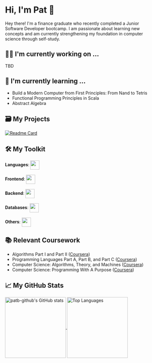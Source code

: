 # Hi, I'm Pat 👋

Hey there! I'm a finance graduate who recently completed a Junior Software Developer bootcamp. I am passionate about learning new concepts and am currently strengthening my foundation in computer science through self-study.

## 🧑‍💻 I'm currently working on ...
TBD

## 📖 I'm currently learning ...
- Build a Modern Computer from First Principles: From Nand to Tetris
- Functional Programming Principles in Scala
- Abstract Algebra

## 🗃️ My Projects
[![Readme Card](https://github-readme-stats.vercel.app/api/pin/?username=patb-github&repo=voyage-app-mern&theme=algolia)](https://github.com/patb-github/voyage-app-mern)

## 🛠️ My Toolkit

<div>
  <span style=""><strong>Languages</strong>: </span>
  <a href="https://skillicons.dev">
    <img style="vertical-align:middle" src="https://skillicons.dev/icons?i=js,ts,java,html,css,tailwind,scala" height=30>
  </a>
</div>
<br />
<div>
  <span style=""><strong>Frontend</strong>: </span>
  <a href="https://skillicons.dev">
    <img style="vertical-align:middle" src="https://skillicons.dev/icons?i=react,vite" height=30>
  </a>
</div>
<br />
<div>
  <span style=""><strong>Backend</strong>: </span>
  <a href="https://skillicons.dev">
    <img style="vertical-align:middle" src="https://skillicons.dev/icons?i=nodejs,express,spring" height=30>
  </a>
</div>
<br />
<div>
  <span style=""><strong>Databases</strong>: </span>
  <a href="https://skillicons.dev">
    <img style="vertical-align:middle" src="https://skillicons.dev/icons?i=mongodb,sqlite" height=30>
  </a>
</div>
<br />
<div>
  <span style=""><strong>Others</strong>: </span>
  <a href="https://skillicons.dev">
    <img style="vertical-align:middle" src="https://skillicons.dev/icons?i=figma,postman" height=30>
  </a>
</div>

## 📚 Relevant Coursework
- Algorithms Part I and Part II ([Coursera](https://www.coursera.org/learn/algorithms-part1))
- Programming Languages Part A, Part B, and Part C ([Coursera](https://www.coursera.org/learn/programming-languages))
- Computer Science: Algorithms, Theory, and Machines ([Coursera](https://www.coursera.org/learn/cs-algorithms-theory-machines))
- Computer Science: Programming With A Purpose ([Coursera](https://www.coursera.org/learn/cs-programming-java))

## 📈 My GitHub Stats
<a href="https://github.com/anuraghazra/github-readme-stats">
    <img src="https://github-readme-stats.vercel.app/api?username=patb-github&hide=&count_private=true&theme=algolia" alt="patb-github's GitHub stats" height=200 align="center" />
</a>
<a href="https://github.com/anuraghazra/github-readme-stats">
    <img src="https://github-readme-stats.vercel.app/api/top-langs/?username=patb-github&langs_count=10&layout=compact&theme=algolia" alt="Top Languages" height=200 align="center"/>
</a>

